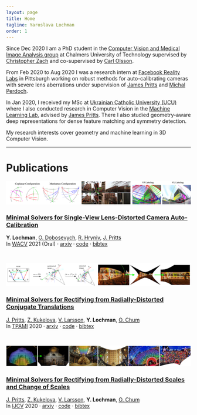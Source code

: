 ```yaml
---
layout: page
title: Home
tagline: Yaroslava Lochman
order: 1
---
```


<div class="story">
<p>Since Dec 2020 I am a PhD student in the <a href="https://www.chalmers.se/en/departments/e2/research/Signal-processing-and-Biomedical-engineering/Pages/Image-and-video-analysis.aspx">Computer Vision and Medical Image Analysis group</a> at Chalmers University of Technology supervised by <a href="https://www.chalmers.se/en/staff/Pages/Christopher-Zach.aspx">Christopher Zach</a> and co-supervised by <a href="http://www.maths.lth.se/matematiklth/personal/calle/">Carl Olsson</a>.</p> 

<p>From Feb 2020 to Aug 2020 I was a research intern at <a href="https://tech.fb.com/codec-avatars-facebook-reality-labs">Facebook Reality Labs</a> in Pittsburgh working on robust methods for auto-calibrating cameras with severe lens aberrations under supervision of <a href="https://prittjam.github.io">James Pritts</a> and <a href="https://scholar.google.com/citations?user=0Y_LBNIAAAAJ">Michal Perdoch</a>.</p>

<p>In Jan 2020, I received my MSc at <a href="https://apps.ucu.edu.ua/en">Ukrainian Catholic University (UCU)</a> where I also conducted research in Computer Vision in the <a href="https://apps.ucu.edu.ua/en/mllab">Machine Learning Lab</a>, advised by <a href="https://prittjam.github.io">James Pritts</a>. There I also studied geometry-aware deep representations for dense feature matching and symmetry detection.</p>

<p>My research interests cover geometry and machine learning in 3D Computer Vision.</p>

</div>

<hr>

# Publications

[<img src="./assets/thumbnails/wacv21.jpg"/>](pub/wacv21.html#title)

### [**Minimal Solvers for Single-View Lens-Distorted Camera Auto-Calibration**](pub/wacv21.html#title) <br>
**Y. Lochman**, [O. Dobosevych][odobosevych], [R. Hryniv][rhryniv], [J. Pritts][jbpritts] <br>
In [WACV](https://openaccess.thecvf.com/content/WACV2021/html/Lochman_Minimal_Solvers_for_Single-View_Lens-Distorted_Camera_Auto-Calibration_WACV_2021_paper.html) 2021 (Oral) · [arxiv][wacv21-arxiv] · [code][autocalib] · [bibtex](pub/wacv21.html#citing)

<br/>

[<img src="./assets/thumbnails/pami20.jpg"/>](pub/pami20.html#title)
### [Minimal Solvers for Rectifying from Radially-Distorted Conjugate Translations](pub/pami20.html#title) <br> 
[J. Pritts][jbpritts], [Z. Kukelova][zkukelova], [V. Larsson][vlarsson], **Y. Lochman**, [O. Chum][ochum] <br>
In [TPAMI][tpami20] 2020 · [arxiv][tpami20-arxiv] · [code][repeats] · [bibtex](pub/pami20.html#citing)

<br/>

[<img src="./assets/thumbnails/ijcv20.jpg"/>](pub/ijcv20.html#title)

### [Minimal Solvers for Rectifying from Radially-Distorted Scales and Change of Scales](pub/ijcv20.html#title) <br> 
[J. Pritts][jbpritts], [Z. Kukelova][zkukelova], [V. Larsson][vlarsson], **Y. Lochman**, [O. Chum][ochum] <br>
In [IJCV][ijcv20] 2020 · [arxiv][ijcv20-arxiv] · [code][repeats] · [bibtex](pub/ijcv20.html#citing)

[tpami20]: https://ieeexplore.ieee.org/document/9086062
[tpami20-arxiv]: https://arxiv.org/abs/1911.01507
[repeats]: https://github.com/prittjam/repeats

[ijcv20]: https://link.springer.com/article/10.1007/s11263-019-01216-x
[ijcv20-arxiv]: https://arxiv.org/abs/1907.11539
[repeats]: https://github.com/prittjam/repeats

[wacv21-arxiv]: https://arxiv.org/abs/2011.08988
[autocalib]: https://github.com/ucuapps/single-view-autocalib

[jbpritts]: https://scholar.google.com/citations?user=fvTKAEUAAAAJ
[zkukelova]: https://scholar.google.com/citations?user=M4a3VyYAAAAJ
[vlarsson]: https://scholar.google.com/citations?user=vHeD0TYAAAAJ
[ochum]: https://scholar.google.com/citations?user=4T42Ke0AAAAJ
[odobosevych]: https://scholar.google.com/citations?user=Zg-YKKQAAAAJ
[rhryniv]: https://scholar.google.com/citations?user=VqhpE1QAAAAJ